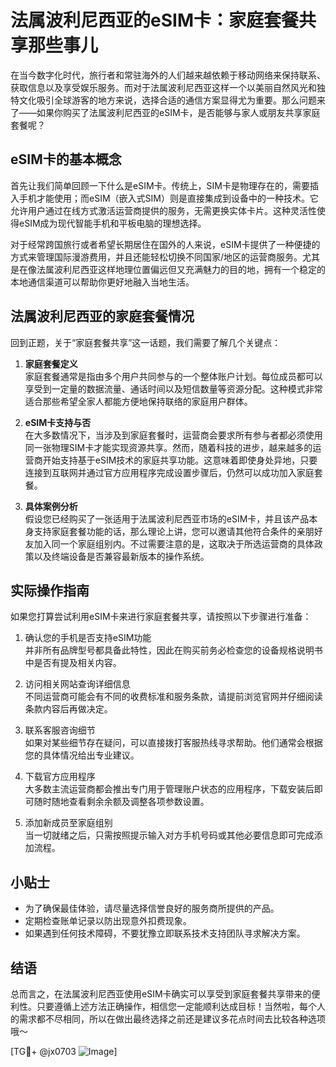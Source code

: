 # 法属波利尼西亚的eSIM卡：家庭套餐共享那些事儿

在当今数字化时代，旅行者和常驻海外的人们越来越依赖于移动网络来保持联系、获取信息以及享受娱乐服务。而对于法属波利尼西亚这样一个以美丽自然风光和独特文化吸引全球游客的地方来说，选择合适的通信方案显得尤为重要。那么问题来了——如果你购买了法属波利尼西亚的eSIM卡，是否能够与家人或朋友共享家庭套餐呢？

## eSIM卡的基本概念

首先让我们简单回顾一下什么是eSIM卡。传统上，SIM卡是物理存在的，需要插入手机才能使用；而eSIM（嵌入式SIM）则是直接集成到设备中的一种技术。它允许用户通过在线方式激活运营商提供的服务，无需更换实体卡片。这种灵活性使得eSIM成为现代智能手机和平板电脑的理想选择。

对于经常跨国旅行或者希望长期居住在国外的人来说，eSIM卡提供了一种便捷的方式来管理国际漫游费用，并且还能轻松切换不同国家/地区的运营商服务。尤其是在像法属波利尼西亚这样地理位置偏远但又充满魅力的目的地，拥有一个稳定的本地通信渠道可以帮助你更好地融入当地生活。

## 法属波利尼西亚的家庭套餐情况

回到正题，关于“家庭套餐共享”这一话题，我们需要了解几个关键点：

1. **家庭套餐定义**  
   家庭套餐通常是指由多个用户共同参与的一个整体账户计划。每位成员都可以享受到一定量的数据流量、通话时间以及短信数量等资源分配。这种模式非常适合那些希望全家人都能方便地保持联络的家庭用户群体。

2. **eSIM卡支持与否**  
   在大多数情况下，当涉及到家庭套餐时，运营商会要求所有参与者都必须使用同一张物理SIM卡才能实现资源共享。然而，随着科技的进步，越来越多的运营商开始支持基于eSIM技术的家庭共享功能。这意味着即使身处异地，只要连接到互联网并通过官方应用程序完成设置步骤后，仍然可以成功加入家庭套餐。

3. **具体案例分析**  
   假设您已经购买了一张适用于法属波利尼西亚市场的eSIM卡，并且该产品本身支持家庭套餐功能的话，那么理论上讲，您可以邀请其他符合条件的亲朋好友加入同一个家庭组别内。不过需要注意的是，这取决于所选运营商的具体政策以及终端设备是否兼容最新版本的操作系统。

## 实际操作指南

如果您打算尝试利用eSIM卡来进行家庭套餐共享，请按照以下步骤进行准备：

1. 确认您的手机是否支持eSIM功能  
   并非所有品牌型号都具备此特性，因此在购买前务必检查您的设备规格说明书中是否有提及相关内容。

2. 访问相关网站查询详细信息  
   不同运营商可能会有不同的收费标准和服务条款，请提前浏览官网并仔细阅读条款内容后再做决定。

3. 联系客服咨询细节  
   如果对某些细节存在疑问，可以直接拨打客服热线寻求帮助。他们通常会根据您的具体情况给出专业建议。

4. 下载官方应用程序  
   大多数主流运营商都会推出专门用于管理账户状态的应用程序，下载安装后即可随时随地查看剩余余额及调整各项参数设置。

5. 添加新成员至家庭组别  
   当一切就绪之后，只需按照提示输入对方手机号码或其他必要信息即可完成添加流程。

## 小贴士

- 为了确保最佳体验，请尽量选择信誉良好的服务商所提供的产品。
- 定期检查账单记录以防出现意外扣费现象。
- 如果遇到任何技术障碍，不要犹豫立即联系技术支持团队寻求解决方案。

## 结语

总而言之，在法属波利尼西亚使用eSIM卡确实可以享受到家庭套餐共享带来的便利性。只要遵循上述方法正确操作，相信您一定能顺利达成目标！当然啦，每个人的需求都不尽相同，所以在做出最终选择之前还是建议多花点时间去比较各种选项哦～

[TG💪+ @jx0703 ![Image](https://github.com/user-attachments/assets/dbca1d08-cadb-493c-b0ec-ad6f7a83f270)]